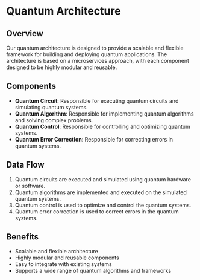 # Quantum Architecture

## Overview

Our quantum architecture is designed to provide a scalable and flexible framework for building and deploying quantum applications. The architecture is based on a microservices approach, with each component designed to be highly modular and reusable.

## Components

*   **Quantum Circuit**: Responsible for executing quantum circuits and simulating quantum systems.
*   **Quantum Algorithm**: Responsible for implementing quantum algorithms and solving complex problems.
*   **Quantum Control**: Responsible for controlling and optimizing quantum systems.
*   **Quantum Error Correction**: Responsible for correcting errors in quantum systems.

## Data Flow

1.  Quantum circuits are executed and simulated using quantum hardware or software.
2.  Quantum algorithms are implemented and executed on the simulated quantum systems.
3.  Quantum control is used to optimize and control the quantum systems.
4.  Quantum error correction is used to correct errors in the quantum systems.

## Benefits

*   Scalable and flexible architecture
*   Highly modular and reusable components
*   Easy to integrate with existing systems
*   Supports a wide range of quantum algorithms and frameworks
